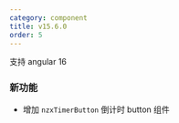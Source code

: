 ```yaml
---
category: component
title: v15.6.0
order: 5
---
```


支持 angular 16

### 新功能

- 增加 `nzxTimerButton` 倒计时 button 组件
